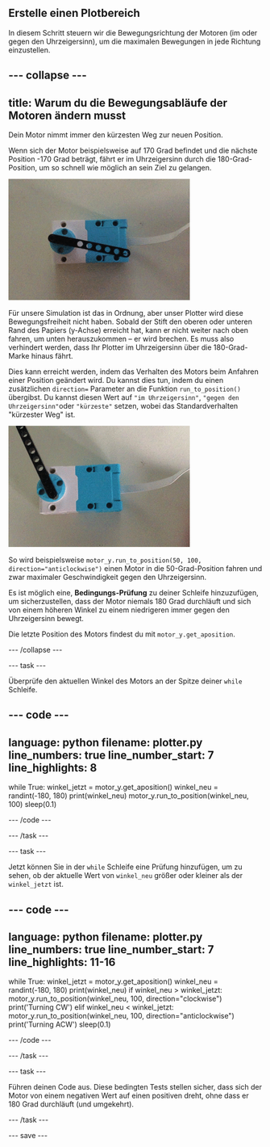 ## Erstelle einen Plotbereich

In diesem Schritt steuern wir die Bewegungsrichtung der Motoren (im oder gegen den Uhrzeigersinn), um die maximalen Bewegungen in jede Richtung einzustellen.

--- collapse ---
---
title: Warum du die Bewegungsabläufe der Motoren ändern musst
---

Dein Motor nimmt immer den kürzesten Weg zur neuen Position.

Wenn sich der Motor beispielsweise auf 170 Grad befindet und die nächste Position -170 Grad beträgt, fährt er im Uhrzeigersinn durch die 180-Grad-Position, um so schnell wie möglich an sein Ziel zu gelangen.

![Ein Filmclip, der einen LEGO® Technic™ Motor mit einem daran befestigten schwarzen Balkenelement zeigt. Der Motor dreht sich und der daran befestigte Balken dreht sich wie ein Uhrzeiger als Reaktion auf die Daten. Der Motor dreht sich um volle 360 Grad, im Uhrzeigersinn und gegen den Uhrzeigersinn, und durchläuft manchmal die Nullposition in beide Richtungen.](images/motor_through_zero.gif)

Für unsere Simulation ist das in Ordnung, aber unser Plotter wird diese Bewegungsfreiheit nicht haben. Sobald der Stift den oberen oder unteren Rand des Papiers (y-Achse) erreicht hat, kann er nicht weiter nach oben fahren, um unten herauszukommen – er wird brechen. Es muss also verhindert werden, dass Ihr Plotter im Uhrzeigersinn über die 180-Grad-Marke hinaus fährt.

Dies kann erreicht werden, indem das Verhalten des Motors beim Anfahren einer Position geändert wird. Du kannst dies tun, indem du einen zusätzlichen `direction=` Parameter an die Funktion `run_to_position()` übergibst. Du kannst diesen Wert auf `"im Uhrzeigersinn"`, `"gegen den Uhrzeigersinn"`oder `"kürzeste"` setzen, wobei das Standardverhalten "kürzester Weg" ist.

![Ein Filmclip, der einen LEGO® Technic™ Motor mit einem daran befestigten schwarzen Balkenelement zeigt. Der Motor dreht sich und der daran befestigte Balken dreht sich wie ein Uhrzeiger als Reaktion auf die Daten. Der Motor dreht zwischen 0 und 180 Grad, geht aber nie durch Null.](images/motor_not_zero.gif)

So wird beispielsweise `motor_y.run_to_position(50, 100, direction="anticlockwise")` einen Motor in die 50-Grad-Position fahren und zwar maximaler Geschwindigkeit gegen den Uhrzeigersinn.

Es ist möglich eine, **Bedingungs-Prüfung** zu deiner Schleife hinzuzufügen, um sicherzustellen, dass der Motor niemals 180 Grad durchläuft und sich von einem höheren Winkel zu einem niedrigeren immer gegen den Uhrzeigersinn bewegt.

Die letzte Position des Motors findest du mit `motor_y.get_aposition`.

--- /collapse ---

--- task ---

Überprüfe den aktuellen Winkel des Motors an der Spitze deiner `while` Schleife.

--- code ---
---
language: python 
filename: plotter.py 
line_numbers: true 
line_number_start: 7
line_highlights: 8
---

while True: 
    winkel_jetzt = motor_y.get_aposition() 
    winkel_neu = randint(-180, 180) 
    print(winkel_neu) motor_y.run_to_position(winkel_neu, 100) 
    sleep(0.1)

--- /code ---

--- /task ---

--- task ---

Jetzt können Sie in der `while` Schleife eine Prüfung hinzufügen, um zu sehen, ob der aktuelle Wert von `winkel_neu` größer oder kleiner als der `winkel_jetzt` ist.

--- code ---
---
language: python 
filename: plotter.py 
line_numbers: true 
line_number_start: 7
line_highlights: 11-16
---

while True: 
    winkel_jetzt = motor_y.get_aposition() 
    winkel_neu = randint(-180, 180) 
    print(winkel_neu) 
    if winkel_neu > winkel_jetzt: 
        motor_y.run_to_position(winkel_neu, 100, direction="clockwise") 
        print('Turning CW') 
    elif winkel_neu < winkel_jetzt: 
        motor_y.run_to_position(winkel_neu, 100, direction="anticlockwise") 
        print('Turning ACW') 
    sleep(0.1)

--- /code ---

--- /task ---

--- task ---

Führen deinen Code aus. Diese bedingten Tests stellen sicher, dass sich der Motor von einem negativen Wert auf einen positiven dreht, ohne dass er 180 Grad durchläuft (und umgekehrt).

--- /task ---

--- save ---


